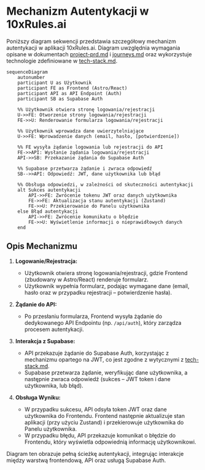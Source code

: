 # Mechanizm Autentykacji w 10xRules.ai

Poniższy diagram sekwencji przedstawia szczegółowy mechanizm autentykacji w aplikacji 10xRules.ai. Diagram uwzględnia wymagania opisane w dokumentach [project-prd.md](mdc:.ai/project-prd.md) i [journeys.md](mdc:.ai/diagrams/journeys.md) oraz wykorzystuje technologie zdefiniowane w [tech-stack.md](mdc:.ai/tech-stack.md).

```mermaid
sequenceDiagram
    autonumber
    participant U as Użytkownik
    participant FE as Frontend (Astro/React)
    participant API as API Endpoint (Auth)
    participant SB as Supabase Auth

    %% Użytkownik otwiera stronę logowania/rejestracji
    U->>FE: Otworzenie strony logowania/rejestracji
    FE->>U: Renderowanie formularza logowania/rejestracji

    %% Użytkownik wprowadza dane uwierzytelniające
    U->>FE: Wprowadzenie danych (email, hasło, [potwierdzenie])

    %% FE wysyła żądanie logowania lub rejestracji do API
    FE->>API: Wysłanie żądania logowania/rejestracji
    API->>SB: Przekazanie żądania do Supabase Auth

    %% Supabase przetwarza żądanie i zwraca odpowiedź
    SB-->>API: Odpowiedź: JWT, dane użytkownika lub błąd

    %% Obsługa odpowiedzi, w zależności od skuteczności autentykacji
    alt Sukces autentykacji
        API->>FE: Zwrócenie tokenu JWT oraz danych użytkownika
        FE->>FE: Aktualizacja stanu autentykacji (Zustand)
        FE->>U: Przekierowanie do Panelu użytkownika
    else Błąd autentykacji
        API->>FE: Zwrócenie komunikatu o błędzie
        FE->>U: Wyświetlenie informacji o nieprawidłowych danych
    end
```

## Opis Mechanizmu

1. **Logowanie/Rejestracja:**

   - Użytkownik otwiera stronę logowania/rejestracji, gdzie Frontend (zbudowany w Astro/React) renderuje formularz.
   - Użytkownik wypełnia formularz, podając wymagane dane (email, hasło oraz w przypadku rejestracji – potwierdzenie hasła).

2. **Żądanie do API:**

   - Po przesłaniu formularza, Frontend wysyła żądanie do dedykowanego API Endpointu (np. `/api/auth`), który zarządza procesem autentykacji.

3. **Interakcja z Supabase:**

   - API przekazuje żądanie do Supabase Auth, korzystając z mechanizmu opartego na JWT, co jest zgodne z wytycznymi z [tech-stack.md](mdc:.ai/tech-stack.md).
   - Supabase przetwarza żądanie, weryfikując dane użytkownika, a następnie zwraca odpowiedź (sukces – JWT token i dane użytkownika, lub błąd).

4. **Obsługa Wyniku:**
   - W przypadku sukcesu, API odsyła token JWT oraz dane użytkownika do Frontendu. Frontend następnie aktualizuje stan aplikacji (przy użyciu Zustand) i przekierowuje użytkownika do Panelu użytkownika.
   - W przypadku błędu, API przekazuje komunikat o błędzie do Frontendu, który wyświetla odpowiednią informację użytkownikowi.

Diagram ten obrazuje pełną ścieżkę autentykacji, integrując interakcje między warstwą frontendową, API oraz usługą Supabase Auth.
